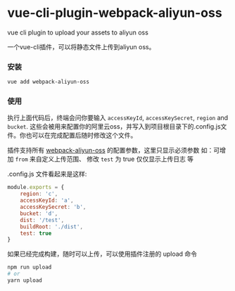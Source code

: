 # vue-cli-plugin-webpack-aliyun-oss

vue cli plugin to upload your assets to aliyun oss

一个vue-cli插件，可以将静态文件上传到aliyun oss。



### 安装

```sh
vue add webpack-aliyun-oss
```



### 使用

执行上面代码后，终端会问你要输入 `accessKeyId`, `accessKeySecret`, `region` and  `bucket`. 这些会被用来配置你的阿里云oss，并写入到项目根目录下的.config.js文件。你也可以在完成配置后随时修改这个文件。


插件支持所有 [webpack-aliyun-oss](https://www.npmjs.com/package/webpack-aliyun-oss) 的配置参数，这里只显示必须参数
如：可增加 `from` 来自定义上传范围、 修改 `test` 为 true 仅仅显示上传日志 等

.config.js 文件看起来是这样:

```js
module.exports = {
	region: 'c',
	accessKeyId: 'a',
	accessKeySecret: 'b',
	bucket: 'd',
	dist: '/test',
	buildRoot: './dist',
	test: true
}
```



如果已经完成构建，随时可以上传，可以使用插件注册的 upload 命令

```sh
npm run upload
# or
yarn upload
```

